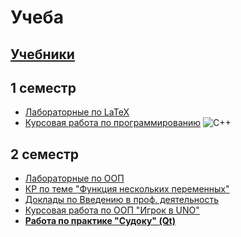 # Учеба
[Учебники](https://github.com/StanleyStanMarsh/textbooks)
---
1 семестр
---
* [Лабораторные по LaTeX](https://github.com/StanleyStanMarsh/labs-tex-1st-term)
* [Курсовая работа по программированию](https://github.com/StanleyStanMarsh/course-1st-term) ![C++](https://img.shields.io/badge/c++-%2300599C.svg?style=for-the-badge&logo=c%2B%2B&logoColor=white)

2 семестр
---
* [Лабораторные по ООП](https://github.com/StanleyStanMarsh/Labs-2nd-term)
* [КР по теме "Функция нескольких переменных"](https://github.com/StanleyStanMarsh/math-FSV)
* [Доклады по Введению в проф. деятельность](https://github.com/StanleyStanMarsh/IPA)
* [Курсовая работа по ООП "Игрок в UNO"](https://github.com/StanleyStanMarsh/UNO-course-2nd-term)
* [__Работа по практике "Судоку" (Qt)__](https://github.com/StanleyStanMarsh/SudokuGame)
